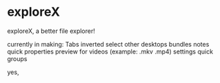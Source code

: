 # exploreX
 exploreX, a better file explorer!

 currently in making:
Tabs
inverted select
other desktops
bundles
notes
quick properties
preview for videos (example: .mkv .mp4)
settings
quick groups


yes,